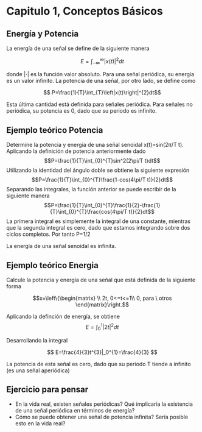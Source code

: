 # Capitulo 1, Conceptos Básicos
## Energía y Potencia

La energía de una señal se define de la siguiente manera

$$ E=\int_{-\infty}^{\infty}|x(t)|^{2}dt $$

donde |⋅| es la función valor absoluto. Para una señal periódica, su energía es un valor infinito. La potencia de una señal, por otro lado, se define como

$$ P=\frac{1}{T}\int_{T}\left|x(t)\right|^{2}dt$$

Esta última cantidad está definida para señales periódica. Para señales no periódica, su potencia es 0, dado que su periodo es infinito.

## Ejemplo teórico Potencia

Determine la potencia y energía de una señal senoidal x(t)=sin⁡(2π/T t).
Aplicando la definición de potencia anteriormente dado
$$P=\frac{1}{T}\int_{0}^{T}sin^2⁡(2\pi/T t)dt$$
Utilizando la identidad del ángulo doble se obtiene la siguiente expresión  
$$P=\frac{1}{T}\int_{0}^{T}\frac{1-cos(4\pi/T t)}{2}dt$$
Separando las integrales, la función anterior se puede escribir de la siguiente manera
$$P=\frac{1}{T}\int_{0}^{T}\frac{1}{2}-\frac{1}{T}\int_{0}^{T}\frac{cos(4\pi/T t)}{2}dt$$
La primera integral es simplemente la integral de una constante, mientras que la segunda integral es cero, dado que estamos integrando sobre dos ciclos completos. Por tanto
P=1/2

La energía de una señal senoidal es infinita.

## Ejemplo teórico Energia

Calcule la potencia y energía de una señal que está definida de la siguiente forma

$$x=\left\{\begin{matrix}
\\ 
2t, 0<=t<=1\\
0, para \ otros
\end{matrix}\right.$$

Aplicando la definción de energía, se obtiene
$$ E=\int_{0}^{1}\left| 2t \right|^2dt $$

Desarrollando la integral

$$ E=\frac{4}{3}t^{3}|_0^{1}=\frac{4}{3} $$

La potencia de esta señal es cero, dado que su periodo T tiende a infinito  (es una señal aperiódica) 

## Ejercicio para pensar

- En la vida real, existen señales periódicas? Qué implicaría la existencia de una señal periódica en términos de energía?
- Cómo se puede obtener una señal de potencia infinita? Sería posible esto en la vida real? 


